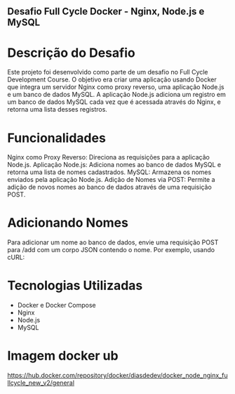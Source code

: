 ## Desafio Full Cycle Docker - Nginx, Node.js e MySQL

# Descrição do Desafio

Este projeto foi desenvolvido como parte de um desafio no Full Cycle Development Course. O objetivo era criar uma aplicação usando Docker que integra um servidor Nginx como proxy reverso, uma aplicação Node.js e um banco de dados MySQL. A aplicação Node.js adiciona um registro em um banco de dados MySQL cada vez que é acessada através do Nginx, e retorna uma lista desses registros.

# Funcionalidades

Nginx como Proxy Reverso: Direciona as requisições para a aplicação Node.js.
Aplicação Node.js: Adiciona nomes ao banco de dados MySQL e retorna uma lista de nomes cadastrados.
MySQL: Armazena os nomes enviados pela aplicação Node.js.
Adição de Nomes via POST: Permite a adição de novos nomes ao banco de dados através de uma requisição POST.

# Adicionando Nomes

Para adicionar um nome ao banco de dados, envie uma requisição POST para /add com um corpo JSON contendo o nome. Por exemplo, usando cURL:

# Tecnologias Utilizadas

- Docker e Docker Compose
- Nginx
- Node.js
- MySQL

# Imagem docker ub

https://hub.docker.com/repository/docker/diasdedev/docker_node_nginx_fullcycle_new_v2/general
